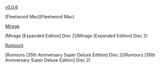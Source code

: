 [v0.0.6](https://github.com/littleflute/Fleetwood-Mac/edit/master/README.md)

[Fleetwood Mac](Fleetwood Mac)

[Mirage](Mirage)

[Mirage [Expanded Edition] Disc 2](Mirage [Expanded Edition] Disc 2)

[Rumours](Rumours)

[Rumours [35th Anniversary Super Deluxe Edition] Disc 2](Rumours [35th Anniversary Super Deluxe Edition] Disc 2)
